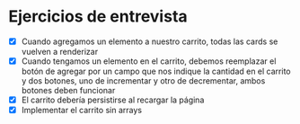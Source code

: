 # Ejercicios de entrevista

- [X] Cuando agregamos un elemento a nuestro carrito, todas las cards se vuelven a renderizar
- [X] Cuando tengamos un elemento en el carrito, debemos reemplazar el botón de agregar por un campo que nos indique la cantidad en el carrito y dos botones, uno de incrementar y otro de decrementar, ambos botones deben funcionar
- [X] El carrito debería persistirse al recargar la página
- [X] Implementar el carrito sin arrays
